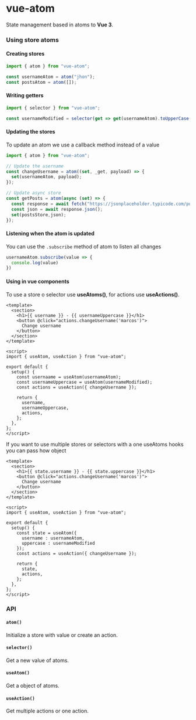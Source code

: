 # vue-atom

State management based in atoms to **Vue 3**.

### Using store atoms

#### Creating stores

```javascript
import { atom } from "vue-atom";

const usernameAtom = atom("jhon");
const postsAtom = atom([]);
```

#### Writing getters

```javascript
import { selector } from "vue-atom";

const usernameModified = selector(get => get(usernameAtom).toUpperCase());
```

#### Updating the stores
To update an atom we use a callback method instead of a value

```javascript
import { atom } from "vue-atom";

// Update the username
const changeUsername = atom((set, _get, payload) => {
  set(usernameAtom, payload);
});

// Update async store
const getPosts = atom(async (set) => {
  const response = await fetch("https://jsonplaceholder.typicode.com/posts");
  const json = await response.json();
  set(postsStore,json);
});
```

#### Listening when the atom is updated
You can use the `.subscribe` method of atom to listen all changes
```javascript
usernameAtom.subscribe(value => {
  console.log(value)
})
```

#### Using in vue components
To use a store o selector use **useAtoms()**, for actions use **useActions()**.

```vue
<template>
  <section>
    <h1>{{ username }} - {{ usernameUppercase }}</h1>
    <button @click="actions.changeUsername('marcos')">
      Change username
    </button>
  </section>
</template>

<script>
import { useAtom, useAction } from "vue-atom";

export default {
  setup() {
    const usernaame = useAtom(usernameAtom);
    const usernameUppercase = useAtom(usernameModified);
    const actions = useAction({ changeUsername });

    return {
      username,
      usernameUppercase,
      actions,
    };
  },
};
</script>
```

If you want to use multiple stores or selectors with a one useAtoms hooks you can pass how object

```vue
<template>
  <section>
    <h1>{{ state.username }} - {{ state.uppercase }}</h1>
    <button @click="actions.changeUsername('marcos')">
      Change username
    </button>
  </section>
</template>

<script>
import { useAtom, useAction } from "vue-atom";

export default {
  setup() {
    const state = useAtom({ 
      username : usernameAtom, 
      uppercase : usernameModified 
    });
    const actions = useAction({ changeUsername });

    return {
      state,
      actions,
    };
  },
};
</script>
```


### API

#### `atom()`

Initialize a store with value or create an action. 

#### `selector()`

Get a new value of atoms.

#### `useAtom()`

Get a object of atoms.


#### `useAction()`

Get multiple actions or one action.